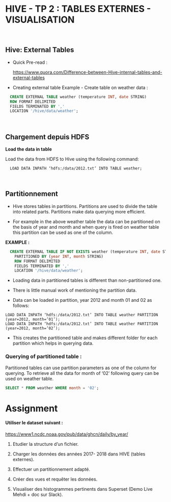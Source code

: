 # HIVE - TP 2 : TABLES EXTERNES - VISUALISATION
<br/>

## Hive: External Tables

* Quick Pre-read : 
  
  https://www.quora.com/Difference-between-Hive-internal-tables-and-external-tables

* Creating external table Example - Create table on weather data :
  
```sql
  CREATE EXTERNAL TABLE weather (temperature INT, date STRING)
  ROW FORMAT DELIMITED
  FIELDS TERMINATED BY ','
  LOCATION '/hive/data/weather';
```
<br/>

## Chargement depuis HDFS

**Load the data in table**

Load the data from HDFS to Hive using the following command:

```console
  LOAD DATA INPATH ‘hdfs:/data/2012.txt’ INTO TABLE weather;
```
<br/>

## Partitionnement

* Hive stores tables in partitions. Partitions are used to divide the table into related parts. Partitions make data querying more efficient. 

* For example in the above weather table the data can be partitioned on the basis of year and month and when query is fired on weather table this partition can be used as one of the column.

**EXAMPLE :**

```sql
  CREATE EXTERNAL TABLE IF NOT EXISTS weather (temperature INT, date STRING)
    PARTITIONED BY (year INT, month STRING)
    ROW FORMAT DELIMITED
    FIELDS TERMINATED BY ','
    LOCATION '/hive/data/weather';
```

* Loading data in partitioned tables is different than non-partitioned one. 

* There is little manual work of mentioning the partition data. 

* Data can be loaded in partition, year 2012 and month 01 and 02 as follows:
```console
LOAD DATA INPATH ‘hdfs:/data/2012.txt’ INTO TABLE weather PARTITION (year=2012, month=’01’);
LOAD DATA INPATH ‘hdfs:/data/2012.txt’ INTO TABLE weather PARTITION (year=2012, month=’02’);
```

* This creates the partitioned table and makes different folder for each partition which helps in querying data.

### Querying of partitioned table :

Partitioned tables can use partition parameters as one of the column for querying. To retrieve all the data for month of ‘02’ following query can be used on weather table.

```sql
SELECT * FROM weather WHERE month = '02';
```

# Assignment

#### Utiliser le dataset suivant :
https://www1.ncdc.noaa.gov/pub/data/ghcn/daily/by_year/

1. Etudier la structure d’un fichier.

2. Charger les données des années 2017- 2018 dans HIVE (tables externes).

3. Effectuer un partitionnement adapté.

4. Créer des vues et requêter les données.

5. Visualiser des histogrammes pertinents dans Superset (Demo Live Mehdi + doc sur Slack).
